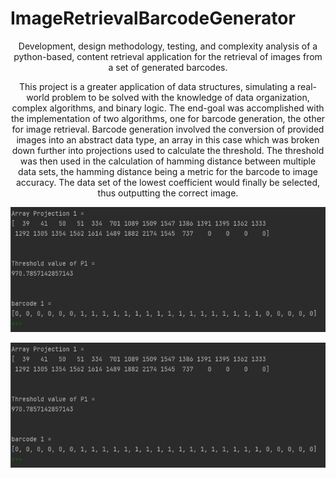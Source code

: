 # ImageRetrievalBarcodeGenerator

<p align="center">
  Development, design methodology, testing, and complexity analysis of a python-based, content retrieval application for the retrieval of images from a set of generated barcodes.
</p>

<p align="center">
  This project is a greater application of data structures, simulating a real-world problem to be solved with the knowledge of data organization, complex algorithms, and binary logic. The end-goal was accomplished with the implementation of two algorithms, one for barcode generation, the other for image retrieval. Barcode generation involved the conversion of provided images into an abstract data type, an array in this case which was broken down further into projections used to calculate the threshold. The threshold was then used in the calculation of hamming distance between multiple data sets, the hamming distance being a metric for the barcode to image accuracy. The data set of the lowest coefficient would finally be selected, thus outputting the correct image.
</p>

![alt text](https://github.com/faraazmohsin/ImageRetrievalBarcodeGenerator/blob/main/images/projectprojection.PNG)

<p align="center" width="100%">
  <img src="https://github.com/faraazmohsin/ImageRetrievalBarcodeGenerator/blob/main/images/projectprojection.PNG">
</p>
